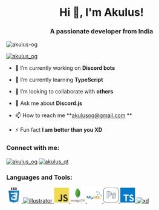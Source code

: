 <h1 align="center">Hi 👋, I'm Akulus!</h1>
<h3 align="center">A passionate developer from India</h3>

<p align="left"> <img src="https://komarev.com/ghpvc/?username=akulus-og&label=Profile%20views&color=0e75b6&style=flat" alt="akulus-og" /> </p>

<p align="left"> <a href="https://twitter.com/akulus_og" target="blank"><img src="https://img.shields.io/twitter/follow/akulus_og?logo=twitter&style=for-the-badge" alt="akulus_og" /></a> </p>

- 🔭 I’m currently working on **Discord bots**

- 🌱 I’m currently learning **TypeScript**

- 👯 I’m looking to collaborate with **others**

- 💬 Ask me about **Discord.js**

- 📫 How to reach me **akulusog@gmail.com **

- ⚡ Fun fact **I am better than you XD**

<h3 align="left">Connect with me:</h3>
<p align="left">
<a href="https://twitter.com/akulus_og" target="blank"><img align="center" src="https://cdn.jsdelivr.net/npm/simple-icons@3.0.1/icons/twitter.svg" alt="akulus_og" height="30" width="40" /></a>
<a href="https://instagram.com/akulus_qt" target="blank"><img align="center" src="https://cdn.jsdelivr.net/npm/simple-icons@3.0.1/icons/instagram.svg" alt="akulus_qt" height="30" width="40" /></a>
</p>

<h3 align="left">Languages and Tools:</h3>
<p align="left"> <a href="https://www.w3schools.com/css/" target="_blank"> <img src="https://raw.githubusercontent.com/devicons/devicon/master/icons/css3/css3-original-wordmark.svg" alt="css3" width="40" height="40"/> </a> <a href="https://www.adobe.com/in/products/illustrator.html" target="_blank"> <img src="https://www.vectorlogo.zone/logos/adobe_illustrator/adobe_illustrator-icon.svg" alt="illustrator" width="40" height="40"/> </a> <a href="https://developer.mozilla.org/en-US/docs/Web/JavaScript" target="_blank"> <img src="https://raw.githubusercontent.com/devicons/devicon/master/icons/javascript/javascript-original.svg" alt="javascript" width="40" height="40"/> </a> <a href="https://www.mongodb.com/" target="_blank"> <img src="https://raw.githubusercontent.com/devicons/devicon/master/icons/mongodb/mongodb-original-wordmark.svg" alt="mongodb" width="40" height="40"/> </a> <a href="https://www.mysql.com/" target="_blank"> <img src="https://raw.githubusercontent.com/devicons/devicon/master/icons/mysql/mysql-original-wordmark.svg" alt="mysql" width="40" height="40"/> </a> <a href="https://www.photoshop.com/en" target="_blank"> <img src="https://raw.githubusercontent.com/devicons/devicon/master/icons/photoshop/photoshop-line.svg" alt="photoshop" width="40" height="40"/> </a> <a href="https://www.typescriptlang.org/" target="_blank"> <img src="https://raw.githubusercontent.com/devicons/devicon/master/icons/typescript/typescript-original.svg" alt="typescript" width="40" height="40"/> </a> <a href="https://www.adobe.com/products/xd.html" target="_blank"> <img src="https://cdn.worldvectorlogo.com/logos/adobe-xd.svg" alt="xd" width="40" height="40"/> </a> </p>
